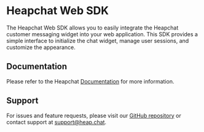 # Heapchat Web SDK

The Heapchat Web SDK allows you to easily integrate the Heapchat customer messaging widget into your web application. This SDK provides a simple interface to initialize the chat widget, manage user sessions, and customize the appearance.

## Documentation

Please refer to the Heapchat [Documentation](https://docs.heap.chat/web-sdk) for more information.

## Support

For issues and feature requests, please visit our [GitHub repository](https://github.com/InspireDevStdio/heapchat_web-sdk) or contact support at support@heap.chat.

